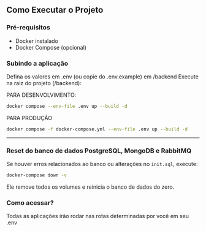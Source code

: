 ## Como Executar o Projeto

### Pré-requisitos
- Docker instalado
- Docker Compose (opcional)

### Subindo a aplicação
Defina os valores em .env (ou copie do .env.example) em /backend
Execute na raiz do projeto (/backend):

PARA DESENVOLVIMENTO:
```bash
docker compose --env-file .env up --build -d
```

PARA PRODUÇÃO
```bash
docker compose -f docker-compose.yml --env-file .env up --build -d
```

---

### Reset do banco de dados PostgreSQL, MongoDB e RabbitMQ

Se houver erros relacionados ao banco ou alterações no `init.sql`, execute:

```bash
docker-compose down -v
```

Ele remove todos os volumes e reinicia o banco de dados do zero.

### Como acessar? 

Todas as aplicações irão rodar nas rotas determinadas por você em seu .env